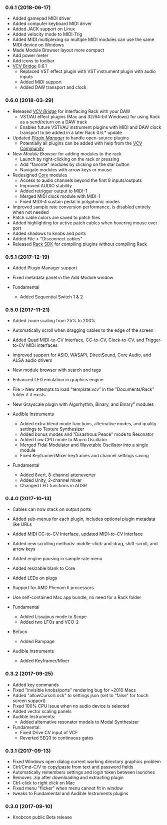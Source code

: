 
### 0.6.1 (2018-06-17)

- Added gamepad MIDI driver
- Added computer keyboard MIDI driver
- Added JACK support on Linux
- Added velocity mode to MIDI-Trig
- Added MIDI multiplexing so multiple MIDI modules can use the same MIDI device on Windows
- Made Module Browser layout more compact
- Add power meter
- Add icons to toolbar
- [VCV Bridge](https://vcvrack.com/manual/Bridge.html) 0.6.1
	- Replaced VST effect plugin with VST instrument plugin with audio inputs
	- Added MIDI support
	- Added DAW transport and clock

### 0.6.0 (2018-03-29)

- Released [*VCV Bridge*](https://vcvrack.com/manual/Bridge.html) for interfacing Rack with your DAW
	- VST/AU effect plugins (Mac and 32/64-bit Windows) for using Rack as a send/return on a DAW track
	- Enables future VSTi/AU instrument plugins with MIDI and DAW clock transport to be added in a later Rack 0.6.* update
- Updated [*Plugin Manager*](https://vcvrack.com/plugins.html) to handle open-source plugins
	- Potentially all plugins can be added with help from the [VCV Community](https://github.com/VCVRack/community/issues/248)
- New *Module Browser* for adding modules to the rack
	- Launch by right-clicking on the rack or pressing <enter>
	- Add "favorite" modules by clicking on the star button
	- Navigate modules with arrow keys or mouse
- Redesigned [Core](https://vcvrack.com/manual/Core.html) modules
	- Access to audio channels beyond the first 8 inputs/outputs
	- Improved AUDIO stability
	- Added retrigger output to MIDI-1
	- Merged MIDI clock module with MIDI-1
	- Fixed MIDI-4 sustain pedal in polyphonic modes
- Improved sample rate conversion performance, is disabled entirely when not needed
- Patch cable colors are saved to patch files
- Added highlighting for active patch cables when hovering mouse over port
- Added shadows to knobs and ports
- Added File > "Disconnect cables"
- Released [Rack SDK](https://github.com/VCVRack/Rack/issues/258#issuecomment-376293898) for compiling plugins without compiling Rack


### 0.5.1 (2017-12-19)

- Added Plugin Manager support
- Fixed metadata panel in the Add Module window

- Fundamental
	- Added Sequential Switch 1 & 2


### 0.5.0 (2017-11-21)

- Added zoom scaling from 25% to 200%
- Automatically scroll when dragging cables to the edge of the screen
- Added Quad MIDI-to-CV Interface, CC-to-CV, Clock-to-CV, and Trigger-to-CV MIDI interfaces
- Improved support for ASIO, WASAPI, DirectSound, Core Audio, and ALSA audio drivers
- New module browser with search and tags
- Enhanced LED emulation in graphics engine
- File > New attempts to load "template.vcv" in the "Documents/Rack" folder if it exists

- New Grayscale plugin with Algorhythm, Binary, and Binary² modules

- Audible Instruments
	- Added extra blend mode functions, alternative modes, and quality settings to Texture Synthesizer
	- Added bonus modes and "Disastrous Peace" mode to Resonator
	- Added Low CPU mode to Macro Oscillator
	- Merged Tidal Modulator and Wavetable Oscillator into a single module
	- Fixed Keyframer/Mixer keyframes and channel settings saving

- Fundamental
	- Added 8vert, 8-channel attenuverter
	- Added Unity, 2-channel mixer
	- Changed LED functions in ADSR


### 0.4.0 (2017-10-13)

- Cables can now stack on output ports
- Added sub-menus for each plugin, includes optional plugin metadata like URLs
- Added MIDI CC-to-CV Interface, updated MIDI-to-CV Interface
- Added new scrolling methods: middle-click-and-drag, shift-scroll, and arrow keys
- Added engine pausing in sample rate menu
- Added resizable blank to Core
- Added LEDs on plugs
- Support for AMD Phenom II processors
- Use self-contained Mac app bundle, no need for a Rack folder

- Fundamental
	- Added Lissajous mode to Scope
	- Added two LFOs and VCO-2

- Befaco
	- Added Rampage

- Audible Instruments
	- Added Keyframer/Mixer


### 0.3.2 (2017-09-25)

- Added key commands
- Fixed "invisible knobs/ports" rendering bug for ~2010 Macs
- Added "allowCursorLock" to settings.json (set to "false" for touch screen support)
- Fixed 100% CPU issue when no audio device is selected
- Added vector scaling panels
- Audible Instruments:
	- Added alternative resonator models to Modal Synthesizer
- Fundamental:
	- Fixed Drive CV input of VCF
	- Reverted SEQ3 to continuous gates


### 0.3.1 (2017-09-13)

- Fixed Windows open dialog current working directory graphics problem
- Ctrl/Cmd-C/V to copy/paste from text and password fields
- Automatically remembers settings and login token between launches
- Removes .zip after downloading and extracting plugin
- Ctrl-click to right click on Mac
- Fixed menu "flicker" when menu cannot fit in window
- tweaks to Fundamental and Audible Instruments plugins


### 0.3.0 (2017-09-10)

- Knobcon public Beta release
